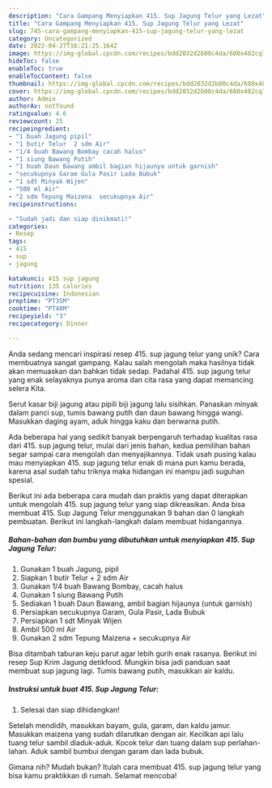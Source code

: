 ```yaml
---
description: "Cara Gampang Menyiapkan 415. Sup Jagung Telur yang Lezat"
title: "Cara Gampang Menyiapkan 415. Sup Jagung Telur yang Lezat"
slug: 745-cara-gampang-menyiapkan-415-sup-jagung-telur-yang-lezat
category: Uncategorized
date: 2022-04-27T16:21:25.164Z
image: https://img-global.cpcdn.com/recipes/bdd2032d2b00c4da/680x482cq70/415-sup-jagung-telur-foto-resep-utama.jpg
hideToc: false
enableToc: true
enableTocContent: false
thumbnail: https://img-global.cpcdn.com/recipes/bdd2032d2b00c4da/680x482cq70/415-sup-jagung-telur-foto-resep-utama.jpg
cover: https://img-global.cpcdn.com/recipes/bdd2032d2b00c4da/680x482cq70/415-sup-jagung-telur-foto-resep-utama.jpg
author: Admin
authorAv: notfound
ratingvalue: 4.6
reviewcount: 25
recipeingredient:
- "1 buah Jagung pipil"
- "1 butir Telur  2 sdm Air"
- "1/4 buah Bawang Bombay cacah halus"
- "1 siung Bawang Putih"
- "1 buah Daun Bawang ambil bagian hijaunya untuk garnish"
- "secukupnya Garam Gula Pasir Lada Bubuk"
- "1 sdt Minyak Wijen"
- "500 ml Air"
- "2 sdm Tepung Maizena  secukupnya Air"
recipeinstructions:

- "Sudah jadi dan siap dinikmati!"
categories:
- Resep
tags:
- 415
- sup
- jagung

katakunci: 415 sup jagung 
nutrition: 135 calories
recipecuisine: Indonesian
preptime: "PT35M"
cooktime: "PT48M"
recipeyield: "3"
recipecategory: Dinner

---
```





Anda sedang mencari inspirasi resep 415. sup jagung telur yang unik? Cara membuatnya sangat gampang. Kalau salah mengolah maka hasilnya tidak akan memuaskan dan bahkan tidak sedap. Padahal 415. sup jagung telur yang enak selayaknya punya aroma dan cita rasa yang dapat memancing selera Kita.





Serut kasar biji jagung atau pipili biji jagung lalu sisihkan. Panaskan minyak dalam panci sup, tumis bawang putih dan daun bawang hingga wangi. Masukkan daging ayam, aduk hingga kaku dan berwarna putih.

Ada beberapa hal yang sedikit banyak berpengaruh terhadap kualitas rasa dari 415. sup jagung telur, mulai dari jenis bahan, kedua pemilihan bahan segar sampai cara mengolah dan menyajikannya. Tidak usah pusing kalau mau menyiapkan 415. sup jagung telur enak di mana pun kamu berada, karena asal sudah tahu triknya maka hidangan ini mampu jadi suguhan spesial.






Berikut ini ada beberapa cara mudah dan praktis yang dapat diterapkan untuk mengolah 415. sup jagung telur yang siap dikreasikan. Anda bisa membuat 415. Sup Jagung Telur menggunakan 9 bahan dan 0 langkah pembuatan. Berikut ini langkah-langkah dalam membuat hidangannya.

<!--inarticleads1-->

##### Bahan-bahan dan bumbu yang dibutuhkan untuk menyiapkan 415. Sup Jagung Telur:

1. Gunakan 1 buah Jagung, pipil
1. Siapkan 1 butir Telur + 2 sdm Air
1. Gunakan 1/4 buah Bawang Bombay, cacah halus
1. Gunakan 1 siung Bawang Putih
1. Sediakan 1 buah Daun Bawang, ambil bagian hijaunya (untuk garnish)
1. Persiapkan secukupnya Garam, Gula Pasir, Lada Bubuk
1. Persiapkan 1 sdt Minyak Wijen
1. Ambil 500 ml Air
1. Gunakan 2 sdm Tepung Maizena + secukupnya Air


Bisa ditambah taburan keju parut agar lebih gurih enak rasanya. Berikut ini resep Sup Krim Jagung detikfood. Mungkin bisa jadi panduan saat membuat sup jagung lagi. Tumis bawang putih, masukkan air kaldu. 

<!--inarticleads2-->

##### Instruksi untuk buat 415. Sup Jagung Telur:


1. Selesai dan siap dihidangkan!

Setelah mendidih, masukkan bayam, gula, garam, dan kaldu jamur. Masukkan maizena yang sudah dilarutkan dengan air. Kecilkan api lalu tuang telur sambil diaduk-aduk. Kocok telur dan tuang dalam sup perlahan-lahan. Aduk sambil bumbui dengan garam dan lada bubuk. 

Gimana nih? Mudah bukan? Itulah cara membuat 415. sup jagung telur yang bisa kamu praktikkan di rumah. Selamat mencoba!
